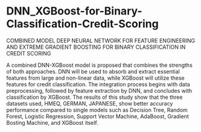 # DNN_XGBoost-for-Binary-Classification-Credit-Scoring
COMBINED MODEL DEEP NEURAL NETWORK FOR FEATURE ENGINEERING AND EXTREME GRADIENT BOOSTING FOR BINARY CLASSIFICATION IN CREDIT SCORING

A combined DNN-XGBoost model is proposed that combines the strengths of both approaches.   DNN will be used to absorb and extract essential features from large and non-linear data, while XGBoost will utilize these features for credit classification. The integration process begins with data preprocessing, followed by feature extraction by DNN, and concludes with classification by XGBoost.  The results of this study show that the three datasets used, HMEQ, GERMAN, JAPANESE, show better accuracy performance compared to single models such as Decision Tree, Random Forest, Logistic Regression, Support Vector Machine, AdaBoost, Gradient Bosting Machine, and XGBoost itself. 
